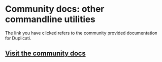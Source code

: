 # Community docs: other commandline utilities

The link you have clicked refers to the community provided documentation for Duplicati.

## [Visit the community docs](https://docs.duplicati.com/en/latest/07-other-command-line-utilities/)
